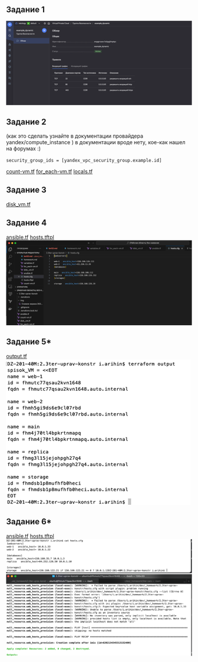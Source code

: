 ## Задание 1
![!\[Alt text\](<img/!\[Alt text\](<img/Снимок экрана 2023-10-03 в 11.52.26.png>)>)](<img/Снимок экрана 2023-10-03 в 11.52.26.png>)
## Задание 2
(как это сделать узнайте в документации провайдера yandex/compute_instance ) в документации вроде нету, кое-как нашел на форумах :)

``security_group_ids = [yandex_vpc_security_group.example.id]``

[count-vm.tf](count-vm.tf) 
[for_each-vm.tf](for_each-vm.tf) 
[locals.tf](locals.tf) 
## Задание 3
[disk_vm.tf](disk_vm.tf)
## Задание 4
[ansible.tf](ansible.tf) 
[hosts.tftpl](hosts.tftpl) 
![!\[Alt text\](<img/!\[Alt text\](<img/Снимок экрана 2023-10-04 в 16.04.28.png>)>)](<img/Снимок экрана 2023-10-04 в 16.04.28.png>)
## Задание 5*
[output.tf](output.tf) 
![!\[Alt text\](<img/!\[Alt text\](<img/Снимок экрана 2023-10-05 в 11.04.53.png>)>)](<img/Снимок экрана 2023-10-05 в 11.04.53.png>)
## Задание 6*
[ansible.tf](ansible.tf) 
[hosts.tftpl](ansible.tftpl) 
![!\[Alt text\](<img/!\[Alt text\](<img/Снимок экрана 2023-10-05 в 12.56.50.png>)>)](<img/Снимок экрана 2023-10-05 в 12.56.50.png>)
![!\[Alt text\](<img/!\[Alt text\](<img/Снимок экрана 2023-10-05 в 12.57.46.png>)>)](<img/Снимок экрана 2023-10-05 в 12.57.46.png>)
